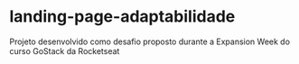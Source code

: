 # landing-page-adaptabilidade
Projeto desenvolvido como desafio proposto durante a Expansion Week do curso GoStack da Rocketseat
